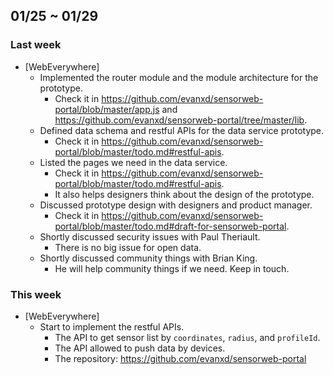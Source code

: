 ## 01/25 ~ 01/29 ##

### Last week
* [WebEverywhere]
  - Implemented the router module and the module architecture for the prototype.
    - Check it in https://github.com/evanxd/sensorweb-portal/blob/master/app.js and https://github.com/evanxd/sensorweb-portal/tree/master/lib.
  - Defined data schema and restful APIs for the data service prototype.
    - Check it in https://github.com/evanxd/sensorweb-portal/blob/master/todo.md#restful-apis.
  - Listed the pages we need in the data service.
    - Check it in https://github.com/evanxd/sensorweb-portal/blob/master/todo.md#restful-apis.
    - It also helps designers think about the design of the prototype.
  - Discussed prototype design with designers and product manager.
    - Check it in https://github.com/evanxd/sensorweb-portal/blob/master/todo.md#draft-for-sensorweb-portal.
  - Shortly discussed security issues with Paul Theriault.
    - There is no big issue for open data.
  - Shortly discussed community things with Brian King.
    - He will help community things if we need. Keep in touch.

### This week
* [WebEverywhere]
  - Start to implement the restful APIs.
    - The API to get sensor list by `coordinates`, `radius`, and `profileId`.
    - The API allowed to push data by devices.
    - The repository: https://github.com/evanxd/sensorweb-portal
